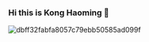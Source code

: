 ### Hi this is Kong Haoming 👋
![dbff32fabfa8057c79ebb50585ad099f](https://user-images.githubusercontent.com/104492611/165527018-0035ef71-a8c6-44ae-aa93-b2aed9519c90.jpeg)
<!--
**KochouShinobu/KochouShinobu** is a ✨ _special_ ✨ repository because its `README.md` (this file) appears on your GitHub profile.

<div align="center"> <img src="https://metrics.lecoq.io/sun0225SUN?template=classic&config.timezone=Asia%2FShanghai"> </div>

Here are some ideas to get you started:


- 🔭 I’m currently working on ...
- 🌱 I’m currently learning ...
- 👯 I’m looking to collaborate on ...
- 🤔 I’m looking for help with ...
- 💬 Ask me about ...
- 📫 How to reach me: ...
- 😄 Pronouns: ...
- ⚡ Fun fact: ...
-->
